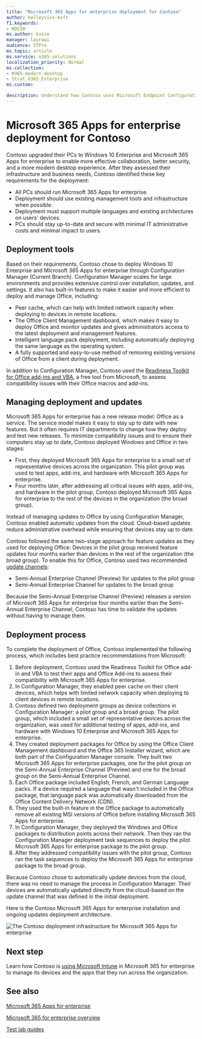 ```yaml
---
title: "Microsoft 365 Apps for enterprise deployment for Contoso"
author: kelleyvice-msft
f1.keywords:
- NOCSH
ms.author: kvice
manager: laurawi
audience: ITPro
ms.topic: article
ms.service: o365-solutions
localization_priority: Normal
ms.collection: 
- M365-modern-desktop
- Strat_O365_Enterprise
ms.custom:

description: Understand how Contoso uses Microsoft Endpoint Configuration Manager to deploy Microsoft 365 Apps for enterprise.
---
```


# Microsoft 365 Apps for enterprise deployment for Contoso

Contoso upgraded their PCs to Windows 10 Enterprise and Microsoft 365 Apps for enterprise to enable more effective collaboration, better security, and a more modern desktop experience. After they assessed their infrastructure and business needs, Contoso identified these key requirements for the deployment:

- All PCs should run Microsoft 365 Apps for enterprise.
- Deployment should use existing management tools and infrastructure when possible.
- Deployment must support multiple languages and existing architectures on users' devices.
- PCs should stay up-to-date and secure with minimal IT administrative costs and minimal impact to users.

## Deployment tools

Based on their requirements, Contoso chose to deploy Windows 10 Enterprise and Microsoft 365 Apps for enterprise through Configuration Manager (Current Branch). Configuration Manager scales for large environments and provides extensive control over installation, updates, and settings. It also has built-in features to make it easier and more efficient to deploy and manage Office, including:

- Peer cache, which can help with limited network capacity when deploying to devices in remote locations.
- The Office Client Management dashboard, which makes it easy to deploy Office and monitor updates and gives administrators access to the latest deployment and management features.
- Intelligent language pack deployment, including automatically deploying the same language as the operating system.
- A fully supported and easy-to-use method of removing existing versions of Office from a client during deployment.

In addition to Configuration Manager, Contoso used the [Readiness Toolkit for Office add-ins and VBA](/deployoffice/readiness-toolkit-application-compatibility-microsoft-365-apps), a free tool from Microsoft, to assess compatibility issues with their Office macros and add-ins.

## Managing deployment and updates

Microsoft 365 Apps for enterprise has a new release model: Office as a service. The service model makes it easy to stay up to date with new features. But it often requires IT departments to change how they deploy and test new releases. To minimize compatibility issues and to ensure their computers stay up to date, Contoso deployed Windows and Office in two stages:

- First, they deployed Microsoft 365 Apps for enterprise to a small set of representative devices across the organization. This pilot group was used to test apps, add-ins, and hardware with Microsoft 365 Apps for enterprise.
- Four months later, after addressing all critical issues with apps, add-ins, and hardware in the pilot group, Contoso deployed Microsoft 365 Apps for enterprise to the rest of the devices in the organization (the broad group).

Instead of managing updates to Office by using Configuration Manager, Contoso enabled automatic updates from the cloud. Cloud-based updates reduce administrative overhead while ensuring that devices stay up to date.

Contoso followed the same two-stage approach for feature updates as they used for deploying Office: Devices in the pilot group received feature updates four months earlier than devices in the rest of the organization (the broad group). To enable this for Office, Contoso used two recommended [update channels](/DeployOffice/overview-update-channels):

- Semi-Annual Enterprise Channel (Preview) for updates to the pilot group
- Semi-Annual Enterprise Channel for updates to the broad group

Because the Semi-Annual Enterprise Channel (Preview) releases a version of Microsoft 365 Apps for enterprise four months earlier than the Semi-Annual Enterprise Channel, Contoso has time to validate the updates without having to manage them.

## Deployment process

To complete the deployment of Office, Contoso implemented the following process, which includes best practice recommendations from Microsoft:

1. Before deployment, Contoso used the Readiness Toolkit for Office add-in and VBA to test their apps and Office Add-ins to assess their compatibility with Microsoft 365 Apps for enterprise.
1. In Configuration Manager, they enabled peer cache on their client devices, which helps with limited network capacity when deploying to client devices in remote locations. 
1. Contoso defined two deployment groups as device collections in Configuration Manager: a pilot group and a broad group. The pilot group, which included a small set of representative devices across the organization, was used for additional testing of apps, add-ins, and hardware with Windows 10 Enterprise and Microsoft 365 Apps for enterprise.
1. They created deployment packages for Office by using the Office Client Management dashboard and the Office 365 Installer wizard, which are both part of the Configuration Manager console. They built two Microsoft 365 Apps for enterprise packages, one for the pilot group on the Semi-Annual Enterprise Channel (Preview) and one for the broad group on the Semi-Annual Enterprise Channel.
2. Each Office package included English, French, and German Language packs. If a device required a language that wasn't included in the Office package, that language pack was automatically downloaded from the Office Content Delivery Network (CDN).
3. They used the built-in feature in the Office package to automatically remove all existing MSI versions of Office before installing Microsoft 365 Apps for enterprise.
4. In Configuration Manager, they deployed the Windows and Office packages to distribution points across their network. Then they ran the Configuration Manager deployment task sequences to deploy the pilot Microsoft 365 Apps for enterprise package to the pilot group.
5. After they addressed compatibility issues with the pilot group, Contoso ran the task sequences to deploy the Microsoft 365 Apps for enterprise package to the broad group.

Because Contoso chose to automatically update devices from the cloud, there was no need to manage the process in Configuration Manager. Their devices are automatically updated directly from the cloud-based on the update channel that was defined in the initial deployment.

Here is the Contoso Microsoft 365 Apps for enterprise installation and ongoing updates deployment architecture.

![The Contoso deployment infrastructure for Microsoft 365 Apps for enterprise](../media/contoso-o365pp/contoso-o365pp-fig1.png)
 
## Next step

Learn how Contoso is [using Microsoft Intune](contoso-mdm.md) in Microsoft 365 for enterprise to manage its devices and the apps that they run across the organization.

## See also

[Microsoft 365 Apps for enterprise](/deployoffice/deployment-guide-microsoft-365-apps)

[Microsoft 365 for enterprise overview](microsoft-365-overview.md)

[Test lab guides](m365-enterprise-test-lab-guides.md)